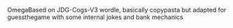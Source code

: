 OmegaBased on JDG-Cogs-V3 wordle, basically copypasta but adapted for guessthegame with some internal jokes and bank mechanics
